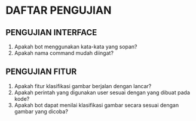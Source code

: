 # DAFTAR PENGUJIAN

## PENGUJIAN INTERFACE
1. Apakah bot menggunakan kata-kata yang sopan?
2. Apakah nama command mudah diingat?

## PENGUJIAN FITUR
1. Apakah fitur klasifikasi gambar berjalan dengan lancar?
2. Apakah perintah yang digunakan user sesuai dengan yang dibuat pada kode?
3. Apakah bot dapat menilai klasifikasi gambar secara sesuai dengan gambar yang dicoba?